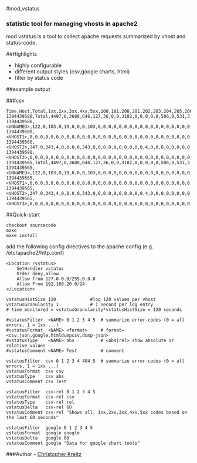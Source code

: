 #mod_vstatus

### statistic tool for managing vhosts in apache2
mod vstatus is a tool to collect apache requests summarized by vhost and status-code.

##Highlights
  - highly configurable
  - different output styles (csv,google charts, html)
  - filter by status code


##example output

###csv

    Time,Host,Total,1xx,2xx,3xx,4xx,5xx,100,101,200,201,202,203,204,205,206,300,301,302,303,304,305,306,307,400,401,402,403,404,405,406,407,408,409,410,411,412,413,414,415,416,417,500,501,502,503,504,505
    1394439580,Total,4497,0,3688,646,127,36,0,0,3182,0,0,0,0,0,506,0,531,3,2,110,0,0,0,1,97,0,0,10,0,0,0,19,0,0,0,0,0,0,0,0,0,36,0,0,0,0,0
    1394439580,<UNNAMED>,122,0,103,0,19,0,0,0,103,0,0,0,0,0,0,0,0,0,0,0,0,0,0,0,0,0,0,0,0,0,0,19,0,0,0,0,0,0,0,0,0,0,0,0,0,0,0
    1394439580,<VHOST1>,0,0,0,0,0,0,0,0,0,0,0,0,0,0,0,0,0,0,0,0,0,0,0,0,0,0,0,0,0,0,0,0,0,0,0,0,0,0,0,0,0,0,0,0,0,0,0
    1394439580,<VHOST2>,347,0,343,4,0,0,0,0,343,0,0,0,0,0,0,0,0,0,0,4,0,0,0,0,0,0,0,0,0,0,0,0,0,0,0,0,0,0,0,0,0,0,0,0,0,0,0
    1394439580,<VHOST3>,0,0,0,0,0,0,0,0,0,0,0,0,0,0,0,0,0,0,0,0,0,0,0,0,0,0,0,0,0,0,0,0,0,0,0,0,0,0,0,0,0,0,0,0,0,0,0
    1394439565,Total,4497,0,3688,646,127,36,0,0,3182,0,0,0,0,0,506,0,531,3,2,110,0,0,0,1,97,0,0,10,0,0,0,19,0,0,0,0,0,0,0,0,0,36,0,0,0,0,0
    1394439565,<UNNAMED>,122,0,103,0,19,0,0,0,103,0,0,0,0,0,0,0,0,0,0,0,0,0,0,0,0,0,0,0,0,0,0,19,0,0,0,0,0,0,0,0,0,0,0,0,0,0,0
    1394439565,<VHOST1>,0,0,0,0,0,0,0,0,0,0,0,0,0,0,0,0,0,0,0,0,0,0,0,0,0,0,0,0,0,0,0,0,0,0,0,0,0,0,0,0,0,0,0,0,0,0,0
    1394439565,<VHOST2>,347,0,343,4,0,0,0,0,343,0,0,0,0,0,0,0,0,0,0,4,0,0,0,0,0,0,0,0,0,0,0,0,0,0,0,0,0,0,0,0,0,0,0,0,0,0,0
    1394439565,<VHOST3>,0,0,0,0,0,0,0,0,0,0,0,0,0,0,0,0,0,0,0,0,0,0,0,0,0,0,0,0,0,0,0,0,0,0,0,0,0,0,0,0,0,0,0,0,0,0,0


##Quick-start

    checkout sourcecode
    make
    make install


add the following config directives to the apache config (e.g. /etc/apache2/http.conf)

    <Location /vstatus>
    	SetHandler vstatus
    	Order deny,allow
    	Allow from 127.0.0.0/255.0.0.0
    	Allow From 192.168.20.0/24
    </Location>
    
    vstatusHistSize 120				#log 120 values per vhost
    vstatusGranularity 1			# 1 second per log entry
	# time monitored = vstatusGranularity*vstatusHistSize = 120 seconds
    
    #vstatusFilter  <NAME> 0 1 2 3 4 5	# summarize error-codes (0 = all errors, 1 = 1xx ...)
    #vstatusFormat  <NAME> <format>		# format=<csv,json,google,htmldumpcsv,dump-json>
    #vstatusType    <NAME> abs			# <abs|rel> show absolute or relative values
    #vstatusComment <NAME> Test			# comment

    vstatusFilter  csv 0 1 2 3 4 404 5	# summarize error-codes (0 = all errors, 1 = 1xx ...)
    vstatusFormat  csv csv
    vstatusType    csv abs
    vstatusComment csv Test
    
    vstatusFilter  csv-rel 0 1 2 3 4 5
    vstatusFormat  csv-rel csv
    vstatusType    csv-rel rel
    vstatusDelta   csv-rel 60
    vstatusComment csv-rel "Shows all, 1xx,2xx,3xx,4xx,5xx codes based on the last 60 seconds"
    
    vstatusFilter  google 0 1 2 3 4 5
    vstatusFormat  google google
    vstatusDelta   google 60
    vstatusComment google "Data for google chart tools"


###Author - [Christopher Kreitz](https://github.com/romses)
